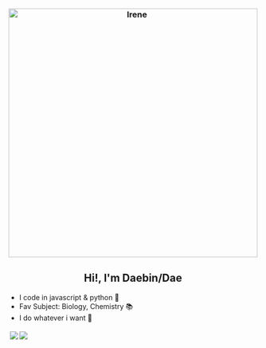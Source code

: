 <h3 align="center">
   <img align="center" alt="Irene" width="500px" src="https://media0.giphy.com/media/rqemz5lIE9LUw1QPgX/giphy.webp?cid=6c09b952f3f7c96418f9e0c54f4eb3528a2456f4eff539ac&rid=giphy.webp&ct=g" />
</h3>
<h2 align="center">Hi!, I'm Daebin/Dae</h2>

 - I code in javascript & python 🐍
 - Fav Subject: Biology, Chemistry 📚
 - I do whatever i want 💅

<h5 align="center">
  <img src="https://img.shields.io/badge/python%20-%2314354C.svg?&style=for-the-badge&logo=python&logoColor=white">   <img src="https://img.shields.io/badge/javascript%20-%23323330.svg?&style=for-the-badge&logo=javascript&logoColor=%23F7DF1E"> ⠀ ⠀ ⠀ ⠀ ⠀⠀ ⠀ ⠀ ⠀ ⠀ ⠀⠀ ⠀ ⠀ ⠀ ⠀ ⠀⠀ ⠀ ⠀ ⠀ ⠀ ⠀⠀ ⠀ ⠀ ⠀ ⠀ ⠀⠀ ⠀ ⠀ ⠀ ⠀ ⠀
